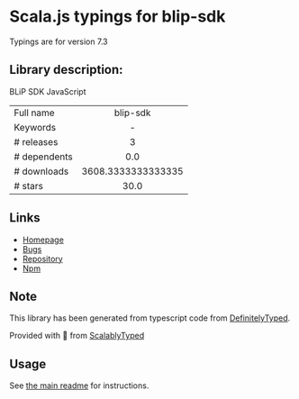 
# Scala.js typings for blip-sdk

Typings are for version 7.3

## Library description:
BLiP SDK JavaScript

|                    |                 |
| ------------------ | :-------------: |
| Full name          | blip-sdk |
| Keywords           | - |
| # releases         | 3 |
| # dependents       | 0.0 |
| # downloads        | 3608.3333333333335 |
| # stars            | 30.0 |

## Links
- [Homepage](https://github.com/takenet/blip-sdk-js#readme)
- [Bugs](https://github.com/takenet/blip-sdk-js/issues)
- [Repository](https://github.com/takenet/blip-sdk-js)
- [Npm](https://www.npmjs.com/package/blip-sdk)
    


## Note
This library has been generated from typescript code from [DefinitelyTyped](https://definitelytyped.org).

Provided with :purple_heart: from [ScalablyTyped](https://github.com/oyvindberg/ScalablyTyped)

## Usage
See [the main readme](../../readme.md) for instructions.


